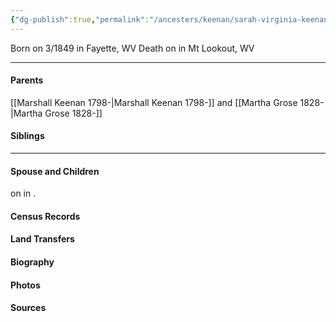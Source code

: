 ```yaml
---
{"dg-publish":true,"permalink":"/ancesters/keenan/sarah-virginia-keenan-1849/","tags":["Sarah-Virginia-Keenan"]}
---
```


Born on  3/1849 in Fayette, WV
Death on <!-- link to date --> in Mt Lookout, WV

---
#### Parents

[[Marshall Keenan 1798-\|Marshall Keenan 1798-]] and [[Martha Grose 1828-\|Martha Grose 1828-]]
#### Siblings
<!-- Link to sibling -->

---
#### Spouse and Children
<!-- Link to spouse --> on <!-- link to date --> in <!-- link to place -->.
<!-- Link to child -->

#### Census Records

#### Land Transfers

#### Biography

#### Photos

#### Sources

